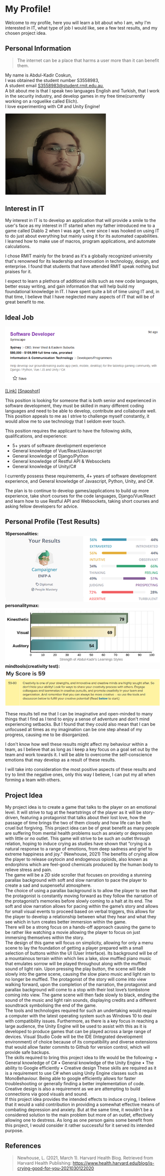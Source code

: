 # My Profile!
Welcome to my profile, here you will learn a bit about who I am, why I'm interested in IT, what type of job I would like, see a few test results, and my chosen project idea.

## Personal Information
> The internet can be a place that harms a user more than it can benefit them.

My name is Abdul-Kadir Coskun,  
I was obtained the student number S3558983,  
A student email S3558983@student.rmit.edu.au,  
A bit about me is that I speak two languages English and Turkish, that I work in the security industry, and develop games in my free time(currently working on a roguelike called Elich).  
I love experimenting with C# and Unity Engine!

<img src="/Images/Me.jpg" class="img-responsive" alt="" style="max-width: 65%;">

## Interest in IT
My interest in IT is to develop an application that will provide a smile to the user's face as my interest in IT started when my father introduced me to a game called Diablo 2 when I was age 5, ever since I was hooked on using IT to do just about everything but mainly using it for its automated capabilities. I learned how to make use of macros, program applications, and automate calculations.  

I chose RMIT mainly for the brand as it's a globally recognized university that's renowned for its leadership and innovation in technology, design, and enterprise. I found that students that have attended RMIT speak nothing but praises for it.  

I expect to learn a plethora of additional skills such as new code languages, better essay writing, and gain information that will help build my foundational knowledge in IT. I have spent quite a bit of time using IT and, in that time, I believe that I have neglected many aspects of IT that will be of great benefit to me. 

## Ideal Job
<img src="/Images/Job.png" class="img-responsive" alt="" style="max-width: 100%;">

[[Link]](https://www.seek.com.au/job/53842743?type=standard#searchRequestToken=5e149590-eb23-42ea-b6e6-24635a12b2bd)
[[Snapshot]](/Images/Snapshot.png)  
  
This position is looking for someone that is both senior and experienced in software development, they must be skilled in many different coding languages and need to be able to develop, contribute and collaborate well. This position appeals to me as I strive to challenge myself constantly, it would allow me to use technology that I seldom ever touch.  

This position requires the applicant to have the following skills, qualifications, and experience:
* 5+ years of software development experience
* General knowledge of Vue/React/Javascript
* General knowledge of Django/Python
* General knowledge of Restful API & Websockets
* General knowledge of Unity/C#  

I currently possess these requirements, 4+ years of software development experience, and General knowledge of Javascript, Python, Unity, and C#.  

The plan is to continue to develop games/applications to build up more experience, take short courses for the code languages, Django/Vue/React and learn how to use Restful API and Websockets, taking short courses and asking fellow developers for advice.

## Personal Profile (Test Results)
**16personalities:**  
<img src="/Images/16personalities.png" class="img-responsive" alt="" style="max-width: 75;">  
**personalitymax:**  
<img src="/Images/PersonalityMax.PNG" class="img-responsive" alt="" style="max-width: 75;">  
**mindtools(creativity test):**  
<img src="/Images/MindTools.png" class="img-responsive" alt="" style="max-width: 75;">  

These results tell me that I can be imaginative and open-minded to many things that I find as I tend to enjoy a sense of adventure and don't mind experiencing setbacks. But I found that they could also mean that I can be unfocused at times as my imagination can be one step ahead of my progress, causing me to be disorganized.  

I don't know how well these results might affect my behaviour within a team, as I believe that as long as I keep a key focus on a goal set out by the team and work towards it. I will be able to overcome the self-conscience emotions that may develop as a result of these results.  

I will take into consideration the most positive aspects of these results and try to limit the negative ones, only this way I believe, I can put my all when forming a team with others.

## Project Idea
My project idea is to create a game that talks to the player on an emotional level. It will strive to tug at the heartstrings of the player as it will be story-driven, featuring a protagonist that talks about their lost love, how the passage of time brings the two of them closely and how life can be both cruel but forgiving. 
This project idea can be of great benefit as many people are suffering from mental health problems such as anxiety or depression with little or no outlet. This game will strive to be such an outlet through relation, hoping to induce crying as studies have shown that “crying is a natural response to a range of emotions, from deep sadness and grief to extreme happiness and joy.” (Newhouse, 2021) The benefits of crying allow the player to release oxytocin and endogenous opioids, also known as endorphins which are feel-good chemicals produced by the human body to relieve stress and pain.  
The game will be a 2D side scroller that focuses on providing a stunning parallax background with soft and slow narration to pace the player to create a sad and suspenseful atmosphere.  
The choice of using a parallax background is to allow the player to see that the protagonist is constantly moving forward as they follow the narration of the protagonist’s memories before slowly coming to a halt at its end. The soft and slow narration allows for pacing within the game’s story and allows for small visual events to proceed based on verbal triggers, this allows for the player to develop a relationship between what they hear and what they see which in turn creates better immersion within the game.  
There will be a strong focus on a hands-off approach causing the game to be rather like watching a movie allowing the player to focus on just immersing themselves within the story.  
The design of this game will focus on simplicity, allowing for only a menu scene to lay the foundation of getting a player prepared with a small selection of buttons within the UI (User Interface). Its background will be of a mountainous terrain within which lies a lake, slow muffled piano music that emulates sorrow will be played throughout along with the muffled sound of light rain. Upon pressing the play button, the scene will fade slowly into the game scene, causing the slow piano music and light rain to no longer be muffled. The protagonist of the story will come into view walking forward, upon the completion of the narration, the protagonist and parallax background will come to a stop with their lost love’s tombstone coming into view. The game scene will then fade slowly to black, ending the sound of the music and light rain sounds, displaying credits and a different soundtrack symbolising the end of the game.  
The tools and technologies required for such an undertaking would require a computer with the latest operating system such as Windows 10 to deal with compatibility issues. Furthermore, as there is a key focus in reaching a large audience, the Unity Engine will be used to assist with this as it is developed to produce games that can be played across a large range of devices. Visual Studio Code will be the IDE (Integrated development environment) of choice because of its compatibility and diverse extensions that would allow faster commits to Github for version control, which will provide safe backups.  
The skills required to bring this project idea to life would be the following:
•	General knowledge of C#
•	General knowledge of the Unity Engine
•	The ability to Google efficiently
•	Creative design 
These skills are required as it is a requirement to use C# when using Unity Engine classes such as MonoBehaviour. Being able to google efficiently allows for faster troubleshooting or generally finding a better implementation of code. Creative design is also a requirement as we are attempting to build connections via good visuals and sound.  
If this project idea provides the intended effects to induce crying, I believe that it would a valid contribution in providing a somewhat effective means of combating depression and anxiety. But at the same time, it wouldn’t be a considered solution to the main problem but more of an outlet, effectively allowing one to destress. As long as one person gains some benefit from this project, I would consider it rather successful for it served its intended purpose.

## References
> Newhouse, L. (2021, March 1). Harvard Health Blog. Retrieved from Harvard Health Publishing: https://www.health.harvard.edu/blog/is-crying-good-for-you-2021030122020


